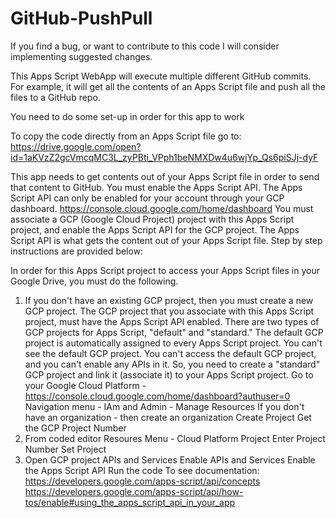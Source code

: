 # GitHub-PushPull

If you find a bug, or want to contribute to this code I will consider implementing suggested changes.

This Apps Script WebApp will execute multiple different GitHub commits.
For example, it will get all the contents of an Apps Script file and push all the files to a GitHub repo.

You need to do some set-up in order for this app to work

To copy the code directly from an Apps Script file go to: https://drive.google.com/open?id=1aKVzZ2gcVmcqMC3L_zyPBti_VPph1beNMXDw4u6wjYp_Qs6piSJj-dyF

This app needs to get contents out of your Apps Script file in order to send that content to GitHub. You must enable the Apps Script API. The Apps Script API can only be enabled for your account through your GCP dashboard. https://console.cloud.google.com/home/dashboard You must associate a GCP (Google Cloud Project) project with this Apps Script project, and enable the Apps Script API for the GCP project. The Apps Script API is what gets the content out of your Apps Script file. Step by step instructions are provided below:

In order for this Apps Script project to access your Apps Script files in your Google Drive, you must do the following.
1) If you don't have an existing GCP project, then you must create a new GCP project. The GCP project that you associate with this Apps Script project, must have the Apps Script API enabled.
There are two types of GCP projects for Apps Script, "default" and "standard."
The default GCP project is automatically assigned to every Apps Script project. You can't see the default GCP project. You can't access the default GCP project, and you can't enable any APIs in it. So, you need to create a "standard" GCP project and link it (associate it) to your Apps Script project.
Go to your Google Cloud Platform - https://console.cloud.google.com/home/dashboard?authuser=0
Navigation menu - IAm and Admin - Manage Resources
If you don't have an organization - then create an organization
Create Project
Get the GCP Project Number
2) From coded editor
Resoures Menu - Cloud Platform Project
Enter Project Number
Set Project
3) Open GCP project
APIs and Services
Enable APIs and Services
Enable the Apps Script API
Run the code
To see documentation: https://developers.google.com/apps-script/api/concepts
https://developers.google.com/apps-script/api/how-tos/enable#using_the_apps_script_api_in_your_app
